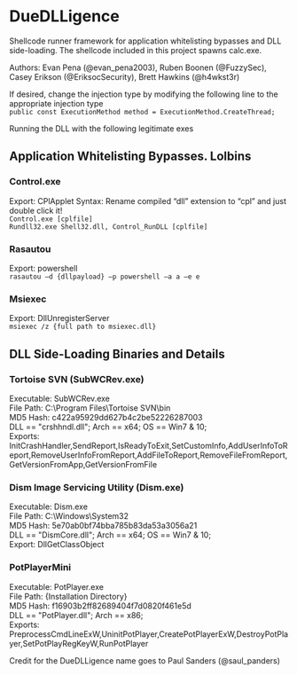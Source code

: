 # DueDLLigence

Shellcode runner framework for application whitelisting bypasses and DLL side-loading. The shellcode included in this project spawns calc.exe.

Authors: Evan Pena (@evan_pena2003), Ruben Boonen (@FuzzySec), Casey Erikson (@EriksocSecurity), Brett Hawkins (@h4wkst3r)

If desired, change the injection type by modifying the following line to the appropriate injection type
<br>```public const ExecutionMethod method = ExecutionMethod.CreateThread;```

Running the DLL with the following legitimate exes 

## Application Whitelisting Bypasses. Lolbins

### Control.exe
Export: CPlApplet
Syntax: Rename compiled “dll” extension to “cpl” and just double click it!
<br>```Control.exe [cplfile]```
<br>```Rundll32.exe Shell32.dll, Control_RunDLL [cplfile]```

### Rasautou
Export: powershell
<br>```rasautou –d {dllpayload} –p powershell –a a –e e```

### Msiexec
Export: DllUnregisterServer
<br>```msiexec /z {full path to msiexec.dll}```

## DLL Side-Loading Binaries and Details
### Tortoise SVN (SubWCRev.exe)
Executable: SubWCRev.exe
<br>File Path: C:\Program Files\Tortoise SVN\bin
<br>MD5 Hash: c422a95929dd627b4c2be52226287003
<br>DLL == "crshhndl.dll"; Arch == x64; OS == Win7 & 10;
<br>Exports: InitCrashHandler,SendReport,IsReadyToExit,SetCustomInfo,AddUserInfoToReport,RemoveUserInfoFromReport,AddFileToReport,RemoveFileFromReport,GetVersionFromApp,GetVersionFromFile

### Dism Image Servicing Utility (Dism.exe)
Executable: Dism.exe
<br>File Path: C:\Windows\System32
<br>MD5 Hash: 5e70ab0bf74bba785b83da53a3056a21
<br>DLL == "DismCore.dll"; Arch == x64; OS == Win7 & 10;
<br>Export: DllGetClassObject

### PotPlayerMini
Executable: PotPlayer.exe
<br>File Path: {Installation Directory}
<br>MD5 Hash: f16903b2ff82689404f7d0820f461e5d
<br>DLL == "PotPlayer.dll"; Arch == x86;
<br>Exports: PreprocessCmdLineExW,UninitPotPlayer,CreatePotPlayerExW,DestroyPotPlayer,SetPotPlayRegKeyW,RunPotPlayer

Credit for the DueDLLigence name goes to Paul Sanders (@saul_panders)
